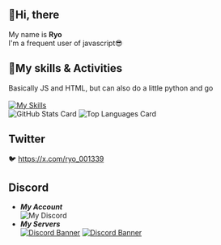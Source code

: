 ## 👋Hi, there
My name is **Ryo**<br>
I'm a frequent user of javascript😎

## 🌱My skills & Activities
Basically JS and HTML, but can also do a little python and go<br><br>
[![My Skills](https://skillicons.dev/icons?i=html,css,js,ts,python,nodejs,go,c,cpp,cs,php,npm,discord,bots,discordjs,twitter,instagram,github&perline=9)](https://skillicons.dev)<br>
![GitHub Stats Card](https://github-readme-stats.vercel.app/api?username=VEDA00133912&show_icons=true&theme=algolia&show_icons=true)
![Top Languages Card](https://github-readme-stats.vercel.app/api/top-langs/?username=VEDA00133912&layout=compact&theme=cobalt&show_icons=true)

## Twitter
🐦️ https://x.com/ryo_001339
## Discord 
- ***My Account***<br>
![My Discord](https://discord-readme-badge.vercel.app/api?id=1095869643106828289)<br>
- ***My Servers***<br>
<a href="https://discord.gg/ESRGwGQhxc" target="_blank"><img src="https://discord.com/api/guilds/1236312291700510720/widget.png?style=banner3" alt="Discord Banner"/></a>
<a href="https://discord.gg/Ftz4Tcs8tR" target="_blank"><img src="https://discord.com/api/guilds/1244116007233130558/widget.png?style=banner3" alt="Discord Banner"/></a>
